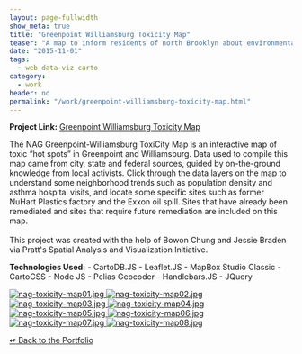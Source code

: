 ```yaml
---
layout: page-fullwidth
show_meta: true
title: "Greenpoint Williamsburg Toxicity Map"
teaser: "A map to inform residents of north Brooklyn about environmental hazards."
date: "2015-11-01"
tags:
  - web data-viz carto 
category:
  - work
header: no
permalink: "/work/greenpoint-williamsburg-toxicity-map.html"
---
```


<strong>Project Link:</strong> <a href="https://clhenrick.github.io/greenpoint_williamsburg_toxicity_map/" target="_blank">Greenpoint Williamsburg Toxicity Map</a>

The NAG Greenpoint-Williamsburg ToxiCity Map is an interactive map of toxic “hot spots” in Greenpoint and Williamsburg. Data used to compile this map came from city, state and federal sources, guided by on-the-ground knowledge from local activists. Click through the data layers on the map to understand some neighborhood trends such as population density and asthma hospital visits, and locate some specific sites such as former NuHart Plastics factory and the Exxon oil spill. Sites that have already been remediated and sites that require future remediation are included on this map.<br><br>This project was created with the help of Bowon Chung and Jessie Braden via Pratt's Spatial Analysis and Visualization Initiative.

<strong>Technologies Used:</strong>  - CartoDB.JS  - Leaflet.JS  - MapBox Studio Classic  - CartoCSS  - Node JS  - Pelias Geocoder  - Handlebars.JS  - JQuery 


  <a href="{{site.url}}{{site.baseurl}}/images/nag-toxicity-map01.jpg" target="_blank">
    <img class="portfolio" src="{{site.url}}{{site.baseurl}}/images/nag-toxicity-map01.jpg" alt="nag-toxicity-map01.jpg">
  </a>

  <a href="{{site.url}}{{site.baseurl}}/images/nag-toxicity-map02.jpg" target="_blank">
    <img class="portfolio" src="{{site.url}}{{site.baseurl}}/images/nag-toxicity-map02.jpg" alt="nag-toxicity-map02.jpg">
  </a>

  <a href="{{site.url}}{{site.baseurl}}/images/nag-toxicity-map03.jpg" target="_blank">
    <img class="portfolio" src="{{site.url}}{{site.baseurl}}/images/nag-toxicity-map03.jpg" alt="nag-toxicity-map03.jpg">
  </a>

  <a href="{{site.url}}{{site.baseurl}}/images/nag-toxicity-map04.jpg" target="_blank">
    <img class="portfolio" src="{{site.url}}{{site.baseurl}}/images/nag-toxicity-map04.jpg" alt="nag-toxicity-map04.jpg">
  </a>

  <a href="{{site.url}}{{site.baseurl}}/images/nag-toxicity-map05.jpg" target="_blank">
    <img class="portfolio" src="{{site.url}}{{site.baseurl}}/images/nag-toxicity-map05.jpg" alt="nag-toxicity-map05.jpg">
  </a>

  <a href="{{site.url}}{{site.baseurl}}/images/nag-toxicity-map06.jpg" target="_blank">
    <img class="portfolio" src="{{site.url}}{{site.baseurl}}/images/nag-toxicity-map06.jpg" alt="nag-toxicity-map06.jpg">
  </a>

  <a href="{{site.url}}{{site.baseurl}}/images/nag-toxicity-map07.jpg" target="_blank">
    <img class="portfolio" src="{{site.url}}{{site.baseurl}}/images/nag-toxicity-map07.jpg" alt="nag-toxicity-map07.jpg">
  </a>

  <a href="{{site.url}}{{site.baseurl}}/images/nag-toxicity-map08.jpg" target="_blank">
    <img class="portfolio" src="{{site.url}}{{site.baseurl}}/images/nag-toxicity-map08.jpg" alt="nag-toxicity-map08.jpg">
  </a>



[<span class="back-arrow">&#8619;</span> Back to the Portfolio](/work/)